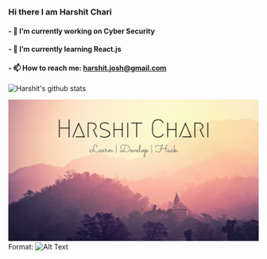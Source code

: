 ### Hi there I am Harshit Chari 
#### - 🔭 I’m currently working on Cyber Security
#### - 🌱 I’m currently learning React.js
#### - 📫 How to reach me: harshit.josh@gmail.com

![Harshit's github stats](https://github-readme-stats.vercel.app/api?username=HarshitChari)

![GitHub Logo](https://github.com/HarshitChari/HarshitChari/blob/master/images/Harshit%20Chari%20(4).png)
Format: ![Alt Text](url)
